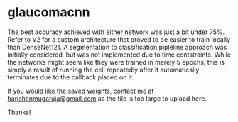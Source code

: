 # glaucomacnn

The best accuracy achieved with either network was just a bit under 75%. Refer to V2 for a custom architecture that proved to be easier to train locally than DenseNet121. A segmentation to classification pipleline approach was initially considered, but was not implemented due to time contstraints. While the networks might seem like they were trained in merely 5 epochs, this is simply a result of running the cell repeatedly after it automatically terminates due to the callback placed on it.

If you would like the saved weights, contact me at harishanmugaraja@gmail.com as the file is too large to upload here.

Thanks!
